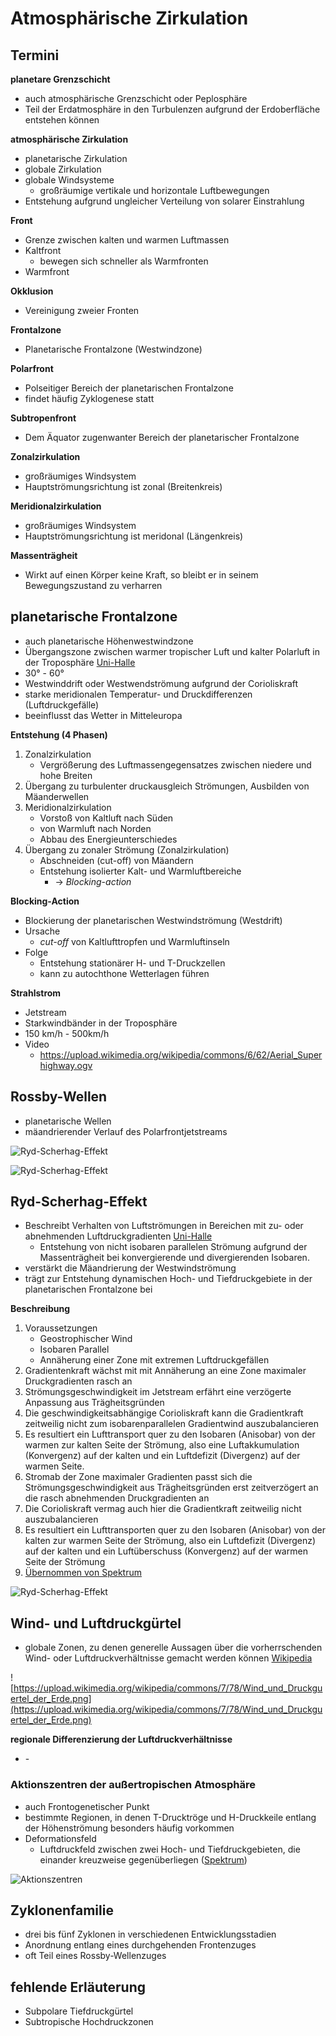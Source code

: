 # Atmosphärische Zirkulation

## Termini

**planetare Grenzschicht**

- auch atmosphärische Grenzschicht oder Peplosphäre
- Teil der Erdatmosphäre in den Turbulenzen aufgrund der Erdoberfläche entstehen können

**atmosphärische Zirkulation**

- planetarische Zirkulation
- globale Zirkulation
- globale Windsysteme
  - großräumige vertikale und horizontale Luftbewegungen
- Entstehung aufgrund ungleicher Verteilung von solarer Einstrahlung

**Front**

- Grenze zwischen kalten und warmen Luftmassen
- Kaltfront
  - bewegen sich schneller als Warmfronten
- Warmfront

**Okklusion**

- Vereinigung zweier Fronten

**Frontalzone**

- Planetarische Frontalzone (Westwindzone)

**Polarfront**

- Polseitiger Bereich der planetarischen Frontalzone
- findet häufig Zyklogenese statt

**Subtropenfront**

- Dem Äquator zugenwanter Bereich der planetarischer Frontalzone

**Zonalzirkulation**

- großräumiges Windsystem
- Hauptströmungsrichtung ist zonal (Breitenkreis)

**Meridionalzirkulation**

- großräumiges Windsystem
- Hauptströmungsrichtung ist meridonal (Längenkreis)

**Massenträgheit**

- Wirkt auf einen Körper keine Kraft, so bleibt er in seinem Bewegungszustand zu verharren

## planetarische Frontalzone

- auch planetarische Höhenwestwindzone
- Übergangszone zwischen warmer tropischer Luft und kalter Polarluft in der Troposphäre [Uni-Halle](http://maps.uni-halle.de/mlucampus/geoglossar/terme_datenblatt.php?terme=planetarische%20Frontalzone&typ=)
- 30° - 60°
- Westwinddrift oder Westwendströmung aufgrund der Corioliskraft
- starke meridionalen Temperatur- und Druckdifferenzen (Luftdruckgefälle)
- beeinflusst das Wetter in Mitteleuropa



**Entstehung (4 Phasen)**

1. Zonalzirkulation
   - Vergrößerung des Luftmassengegensatzes zwischen niedere und hohe Breiten
2. Übergang zu turbulenter druckausgleich Strömungen, Ausbilden von Mäanderwellen
3. Meridionalzirkulation
   - Vorstoß von Kaltluft nach Süden
   - von Warmluft nach Norden
   - Abbau des Energieunterschiedes
4. Übergang zu zonaler Strömung (Zonalzirkulation)
   - Abschneiden (cut-off) von Mäandern 
   - Entstehung isolierter Kalt- und Warmluftbereiche
     - -> *Blocking*-*action*

**Blocking-Action**

- Blockierung der planetarischen Westwindströmung (Westdrift)
- Ursache
  - *cut-off* von Kaltlufttropfen und Warmluftinseln 
- Folge
  - Entstehung stationärer H- und T-Druckzellen
  - kann zu autochthone Wetterlagen führen

**Strahlstrom**

- Jetstream
- Starkwindbänder in der Troposphäre
- 150 km/h - 500km/h
- Video
  - https://upload.wikimedia.org/wikipedia/commons/6/62/Aerial_Superhighway.ogv

## Rossby-Wellen

- planetarische Wellen
- mäandrierender Verlauf des Polarfrontjetstreams

![Ryd-Scherhag-Effekt](klimageographie/rossby-wellen-2.png)

![Ryd-Scherhag-Effekt](klimageographie/rossby-wellen.png)

## Ryd-Scherhag-Effekt

- Beschreibt Verhalten von Luftströmungen in Bereichen mit zu- oder abnehmenden Luftdruckgradienten [Uni-Halle](http://maps.uni-halle.de/mlucampus/geoglossar/terme_datenblatt.php?terme=Ryd-Scherhag-Effekt)
  - Entstehung von nicht isobaren parallelen Strömung aufgrund der Massenträgheit bei konvergierende und divergierenden Isobaren.
- verstärkt die Mäandrierung der Westwindströmung
- trägt zur Entstehung dynamischen Hoch- und Tiefdruckgebiete in der planetarischen Frontalzone bei

**Beschreibung**

1. Voraussetzungen
   - Geostrophischer Wind
   - Isobaren Parallel
   - Annäherung einer Zone mit extremen Luftdruckgefällen
2. Gradientenkraft wächst mit mit Annäherung an eine Zone maximaler Druckgradienten rasch an
3. Strömungsgeschwindigkeit im Jetstream erfährt eine verzögerte Anpassung aus Trägheitsgründen
4. Die geschwindigkeitsabhängige Corioliskraft kann die Gradientkraft zeitweilig nicht zum isobarenparallelen Gradientwind auszubalancieren
5. Es resultiert ein Lufttransport quer zu den Isobaren (Anisobar) von der warmen zur kalten Seite der Strömung, also eine Luftakkumulation (Konvergenz) auf der kalten und ein Luftdefizit (Divergenz) auf der warmen Seite. 
6. Stromab der Zone maximaler Gradienten passt sich die Strömungsgeschwindigkeit aus Trägheitsgründen erst zeitverzögert an die rasch abnehmenden Druckgradienten an
7. Die Corioliskraft vermag auch hier die Gradientkraft zeitweilig nicht auszubalancieren
8. Es resultiert ein Lufttransporten quer zu den Isobaren (Anisobar) von der kalten zur warmen Seite der Strömung, also ein Luftdefizit (Divergenz) auf der kalten und ein Luftüberschuss (Konvergenz) auf der warmen Seite der Strömung
9. [Übernommen von Spektrum](http://www.spektrum.de/lexikon/geographie/ryd-scherhag-effekt/6801)

![Ryd-Scherhag-Effekt](ryd-scherhag-effekt.png)

## Wind- und Luftdruckgürtel

- globale Zonen, zu denen generelle Aussagen über die vorherrschenden Wind- oder Luftdruckverhältnisse gemacht werden können [Wikipedia](https://de.wikipedia.org/wiki/Wind-_und_Luftdruckg%C3%BCrtel)

![https://upload.wikimedia.org/wikipedia/commons/7/78/Wind_und_Druckguertel_der_Erde.png](https://upload.wikimedia.org/wikipedia/commons/7/78/Wind_und_Druckguertel_der_Erde.png)

**regionale Differenzierung der Luftdruckverhältnisse** 

- ​-

### Aktionszentren der außertropischen Atmosphäre

- auch Frontogenetischer Punkt
- bestimmte Regionen, in denen T-Drucktröge und H-Druckkeile entlang der Höhenströmung besonders häufig vorkommen
- Deformationsfeld
  - Luftdruckfeld zwischen zwei Hoch- und Tiefdruckgebieten, die einander kreuzweise gegenüberliegen ([Spektrum](http://www.spektrum.de/lexikon/geographie/deformationsfeld/1556))

![Aktionszentren](klimageographie/aktionszentren.png)

## Zyklonenfamilie

- drei bis fünf Zyklonen in verschiedenen Entwicklungsstadien
- Anordnung entlang eines durchgehenden Frontenzuges
- oft Teil eines Rossby-Wellenzuges



## fehlende Erläuterung

- Subpolare Tiefdruckgürtel
- Subtropische Hochdruckzonen
